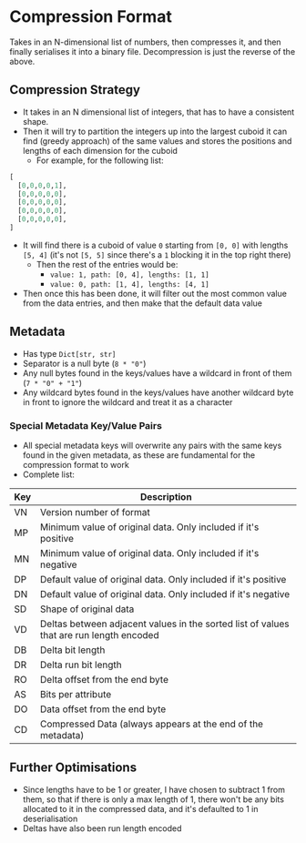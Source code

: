 # Compression Format

Takes in an N-dimensional list of numbers, then compresses it, and then finally serialises it into a binary file.
Decompression is just the reverse of the above.

## Compression Strategy

- It takes in an N dimensional list of integers, that has to have a consistent shape.
- Then it will try to partition the integers up into the largest cuboid it can find (greedy approach) of the same values and stores the positions and lengths of each dimension for the cuboid
  - For example, for the following list:

```py
[
  [0,0,0,0,1],
  [0,0,0,0,0],
  [0,0,0,0,0],
  [0,0,0,0,0],
  [0,0,0,0,0],
]
```

- It will find there is a cuboid of value `0` starting from `[0, 0]` with lengths `[5, 4]` (it's not `[5, 5]` since there's a `1` blocking it in the top right there)
  - Then the rest of the entries would be:
    - `value: 1, path: [0, 4], lengths: [1, 1]`
    - `value: 0, path: [1, 4], lengths: [4, 1]`
- Then once this has been done, it will filter out the most common value from the data entries, and then make that the default data value

## Metadata

- Has type `Dict[str, str]`
- Separator is a null byte (`8 * "0"`)
- Any null bytes found in the keys/values have a wildcard in front of them (`7 * "0" + "1"`)
- Any wildcard bytes found in the keys/values have another wildcard byte in front to ignore the wildcard and treat it as a character

### Special Metadata Key/Value Pairs

- All special metadata keys will overwrite any pairs with the same keys found in the given metadata, as these are fundamental for the compression format to work
- Complete list:

| Key | Description                                                                             |
| --- | --------------------------------------------------------------------------------------- |
| VN  | Version number of format                                                                |
| MP  | Minimum value of original data. Only included if it's positive                          |
| MN  | Minimum value of original data. Only included if it's negative                          |
| DP  | Default value of original data. Only included if it's positive                          |
| DN  | Default value of original data. Only included if it's negative                          |
| SD  | Shape of original data                                                                  |
| VD  | Deltas between adjacent values in the sorted list of values that are run length encoded |
| DB  | Delta bit length                                                                        |
| DR  | Delta run bit length                                                                    |
| RO  | Delta offset from the end byte                                                          |
| AS  | Bits per attribute                                                                      |
| DO  | Data offset from the end byte                                                           |
| CD  | Compressed Data (always appears at the end of the metadata)                             |

## Further Optimisations

- Since lengths have to be 1 or greater, I have chosen to subtract 1 from them, so that if there is only a max length of 1, there won't be any bits allocated to it in the compressed data, and it's defaulted to 1 in deserialisation
- Deltas have also been run length encoded
